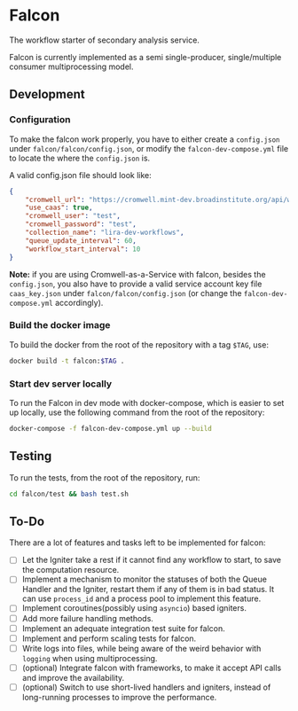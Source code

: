 # Falcon

The workflow starter of secondary analysis service.

Falcon is currently implemented as a semi single-producer, single/multiple consumer multiprocessing model.


## Development

### Configuration
To make the falcon work properly, you have to either create a `config.json` under `falcon/falcon/config.json`, or
modify the `falcon-dev-compose.yml` file to locate the where the `config.json` is. 

A valid config.json file should look like:
```json
{
    "cromwell_url": "https://cromwell.mint-dev.broadinstitute.org/api/workflows/v1",
    "use_caas": true,
    "cromwell_user": "test",
    "cromwell_password": "test",
    "collection_name": "lira-dev-workflows",
    "queue_update_interval": 60,
    "workflow_start_interval": 10
}
```

**Note:** if you are using Cromwell-as-a-Service with falcon, besides the `config.json`, you also have to provide a valid service account key file `caas_key.json` under `falcon/falcon/config.json` (or change the `falcon-dev-compose.yml` accordingly).

### Build the docker image

To build the docker from the root of the repository with a tag `$TAG`, use:
```bash
docker build -t falcon:$TAG .
```

### Start dev server locally

To run the Falcon in dev mode with docker-compose, which is easier to set up locally, use the following command from the root of the repository:
```bash
docker-compose -f falcon-dev-compose.yml up --build
```

## Testing

To run the tests, from the root of the repository, run:

```bash
cd falcon/test && bash test.sh
```

## To-Do

There are a lot of features and tasks left to be implemented for falcon:

- [ ] Let the Igniter take a rest if it cannot find any workflow to start, to save the computation resource.
- [ ] Implement a mechanism to monitor the statuses of both the Queue Handler and the Igniter, restart them if any of them is in bad status. It can use `process_id` and a process pool to implement this feature.
- [ ] Implement coroutines(possibly using `asyncio`) based igniters.
- [ ] Add more failure handling methods.
- [ ] Implement an adequate integration test suite for falcon.
- [ ] Implement and perform scaling tests for falcon.
- [ ] Write logs into files, while being aware of the weird behavior with `logging` when using multiprocessing.
- [ ] (optional) Integrate falcon with frameworks, to make it accept API calls and improve the availability.
- [ ] (optional) Switch to use short-lived handlers and igniters, instead of long-running processes to improve the performance.
